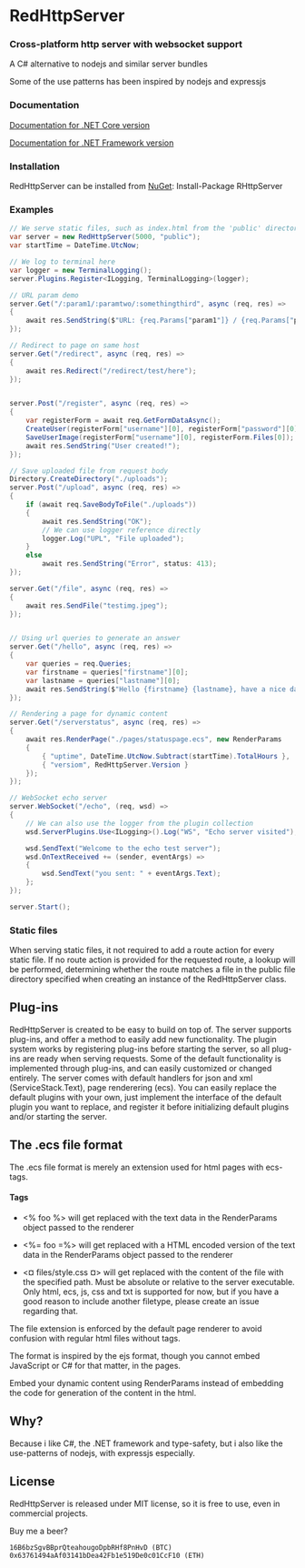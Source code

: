 # RedHttpServer
### Cross-platform http server with websocket support


A C# alternative to nodejs and similar server bundles

Some of the use patterns has been inspired by nodejs and expressjs

### Documentation
[Documentation for .NET Core version](https://rosenbjerg.dk/rhscore/docs/)

[Documentation for .NET Framework version](https://rosenbjerg.dk/rhs/docs/)

### Installation
RedHttpServer can be installed from [NuGet](https://www.nuget.org/packages/RHttpServer/): Install-Package RHttpServer

### Examples
```csharp
// We serve static files, such as index.html from the 'public' directory
var server = new RedHttpServer(5000, "public");
var startTime = DateTime.UtcNow;

// We log to terminal here
var logger = new TerminalLogging();
server.Plugins.Register<ILogging, TerminalLogging>(logger);

// URL param demo
server.Get("/:param1/:paramtwo/:somethingthird", async (req, res) =>
{
    await res.SendString($"URL: {req.Params["param1"]} / {req.Params["paramtwo"]} / {req.Params["somethingthird"]}");
});

// Redirect to page on same host
server.Get("/redirect", async (req, res) =>
{
    await res.Redirect("/redirect/test/here");
});


server.Post("/register", async (req, res) =>
{
    var registerForm = await req.GetFormDataAsync();
    CreateUser(registerForm["username"][0], registerForm["password"][0]);
    SaveUserImage(registerForm["username"][0], registerForm.Files[0]);
    await res.SendString("User created!");
});

// Save uploaded file from request body
Directory.CreateDirectory("./uploads");
server.Post("/upload", async (req, res) =>
{
    if (await req.SaveBodyToFile("./uploads"))
    {
        await res.SendString("OK");
        // We can use logger reference directly
        logger.Log("UPL", "File uploaded");
    }
    else
        await res.SendString("Error", status: 413);
});

server.Get("/file", async (req, res) =>
{
    await res.SendFile("testimg.jpeg");
});


// Using url queries to generate an answer
server.Get("/hello", async (req, res) =>
{
    var queries = req.Queries;
    var firstname = queries["firstname"][0];
    var lastname = queries["lastname"][0];
    await res.SendString($"Hello {firstname} {lastname}, have a nice day");
});

// Rendering a page for dynamic content
server.Get("/serverstatus", async (req, res) =>
{
    await res.RenderPage("./pages/statuspage.ecs", new RenderParams
    {
        { "uptime", DateTime.UtcNow.Subtract(startTime).TotalHours },
        { "versiom", RedHttpServer.Version }
    });
});

// WebSocket echo server
server.WebSocket("/echo", (req, wsd) =>
{
    // We can also use the logger from the plugin collection 
    wsd.ServerPlugins.Use<ILogging>().Log("WS", "Echo server visited");

    wsd.SendText("Welcome to the echo test server");
    wsd.OnTextReceived += (sender, eventArgs) =>
    {
        wsd.SendText("you sent: " + eventArgs.Text);
    };
});

server.Start();
```
### Static files
When serving static files, it not required to add a route action for every static file.
If no route action is provided for the requested route, a lookup will be performed, determining whether the route matches a file in the public file directory specified when creating an instance of the RedHttpServer class.

## Plug-ins
RedHttpServer is created to be easy to build on top of. 
The server supports plug-ins, and offer a method to easily add new functionality.
The plugin system works by registering plug-ins before starting the server, so all plug-ins are ready when serving requests.
Some of the default functionality is implemented through plug-ins, and can easily customized or changed entirely.
The server comes with default handlers for json and xml (ServiceStack.Text), page renderering (ecs).
You can easily replace the default plugins with your own, just implement the interface of the default plugin you want to replace, and 
register it before initializing default plugins and/or starting the server.

## The .ecs file format
The .ecs file format is merely an extension used for html pages with ecs-tags.

#### Tags
- <% foo %> will get replaced with the text data in the RenderParams object passed to the renderer

- <%= foo =%> will get replaced with a HTML encoded version of the text data in the RenderParams object passed to the renderer

- <¤ files/style.css ¤> will get replaced with the content of the file with the specified path. Must be absolute or relative to the server executable. Only html, ecs, js, css and txt is supported for now, but if you have a good reason to include another filetype, please create an issue regarding that.


The file extension is enforced by the default page renderer to avoid confusion with regular html files without tags.

The format is inspired by the ejs format, though you cannot embed JavaScript or C# for that matter, in the pages.


Embed your dynamic content using RenderParams instead of embedding the code for generation of the content in the html.

## Why?
Because i like C#, the .NET framework and type-safety, but i also like the use-patterns of nodejs, with expressjs especially.

## License
RedHttpServer is released under MIT license, so it is free to use, even in commercial projects.

Buy me a beer? 
```
16B6bzSgvBBprQteahougoDpbRHf8PnHvD (BTC)
0x63761494aAf03141bDea42Fb1e519De0c01CcF10 (ETH)
```
